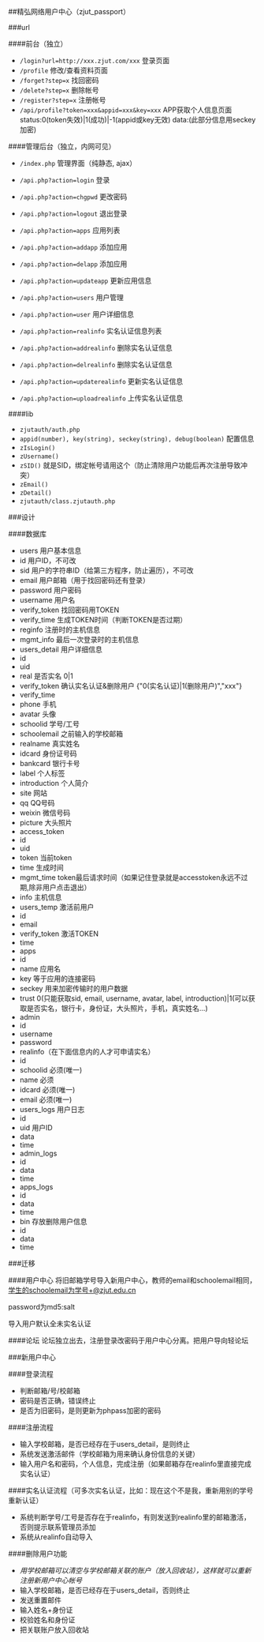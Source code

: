 ##精弘网络用户中心（zjut_passport）

###url

####前台（独立）
* `/login?url=http://xxx.zjut.com/xxx` 登录页面
* `/profile` 修改/查看资料页面
* `/forget?step=x` 找回密码
* `/delete?step=x` 删除帐号
* `/register?step=x` 注册帐号
* `/api/profile?token=xxx&appid=xxx&key=xxx` APP获取个人信息页面 status:0(token失效)|1(成功)|-1(appid或key无效) data:(此部分信息用seckey加密)

####管理后台（独立，内网可见）
* `/index.php` 管理界面（纯静态, ajax）
* `/api.php?action=login` 登录
* `/api.php?action=chgpwd` 更改密码
* `/api.php?action=logout` 退出登录
* `/api.php?action=apps` 应用列表
* `/api.php?action=addapp` 添加应用
* `/api.php?action=delapp` 添加应用
* `/api.php?action=updateapp` 更新应用信息

* `/api.php?action=users` 用户管理
* `/api.php?action=user` 用户详细信息
* `/api.php?action=realinfo` 实名认证信息列表
* `/api.php?action=addrealinfo` 删除实名认证信息
* `/api.php?action=delrealinfo` 删除实名认证信息
* `/api.php?action=updaterealinfo` 更新实名认证信息
* `/api.php?action=uploadrealinfo` 上传实名认证信息

####lib
* `zjutauth/auth.php`
 * `appid(number), key(string), seckey(string), debug(boolean)` 配置信息
 * `zIsLogin()`
 * `zUsername()`
 * `zSID()` 就是SID，绑定帐号请用这个（防止清除用户功能后再次注册导致冲突）
 * `zEmail()`
 * `zDetail()`
* `zjutauth/class.zjutauth.php`

###设计

####数据库
* users 用户基本信息
 * id 用户ID，不可改
 * sid 用户的字符串ID（给第三方程序，防止遍历），不可改
 * email 用户邮箱（用于找回密码还有登录）
 * password 用户密码
 * username 用户名
 * verify_token 找回密码用TOKEN
 * verify_time 生成TOKEN时间（判断TOKEN是否过期）
 * reginfo 注册时的主机信息
 * mgmt_info 最后一次登录时的主机信息
* users_detail 用户详细信息
 * id
 * uid
 * real 是否实名 0|1
 * verify_token 确认实名认证&删除用户 {"0(实名认证)|1(删除用户)","xxx"}
 * verify_time
 * phone 手机
 * avatar 头像
 * schoolid 学号/工号
 * schoolemail 之前输入的学校邮箱
 * realname 真实姓名
 * idcard 身份证号码
 * bankcard 银行卡号
 * label 个人标签
 * introduction 个人简介
 * site 网站
 * qq QQ号码
 * weixin 微信号码
 * picture 大头照片
* access_token
 * id
 * uid
 * token 当前token
 * time 生成时间
 * mgmt_time token最后请求时间（如果记住登录就是accesstoken永远不过期,除非用户点击退出）
 * info 主机信息
* users_temp 激活前用户
 * id
 * email
 * verify_token 激活TOKEN
 * time
* apps
 * id
 * name 应用名
 * key 等于应用的连接密码
 * seckey 用来加密传输时的用户数据
 * trust 0(只能获取sid, email, username, avatar, label, introduction)|1(可以获取是否实名，银行卡，身份证，大头照片，手机，真实姓名...) 
* admin
 * id
 * username
 * password
* realinfo（在下面信息内的人才可申请实名）
 * id
 * schoolid 必须(唯一)
 * name 必须
 * idcard 必须(唯一)
 * email 必须(唯一)
* users_logs 用户日志
 * id
 * uid 用户ID
 * data
 * time
* admin_logs
 * id
 * data
 * time
* apps_logs
 * id
 * data
 * time
* bin 存放删除用户信息
 * id
 * data
 * time

###迁移

####用户中心
将旧邮箱学号导入新用户中心，教师的email和schoolemail相同，学生的schoolemail为学号+@zjut.edu.cn

password为md5:salt

导入用户默认全未实名认证

####论坛
论坛独立出去，注册登录改密码于用户中心分离。把用户导向轻论坛

###新用户中心

####登录流程
* 判断邮箱/号/校邮箱
* 密码是否正确，错误终止
* 是否为旧密码，是则更新为phpass加密的密码

####注册流程
* 输入学校邮箱，是否已经存在于users_detail，是则终止
* 系统发送激活邮件（学校邮箱为用来确认身份信息的关键）
* 输入用户名和密码，个人信息，完成注册（如果邮箱存在realinfo里直接完成实名认证）

####实名认证流程（可多次实名认证，比如：现在这个不是我，重新用别的学号重新认证）
* 系统判断学号/工号是否存在于realinfo，有则发送到realinfo里的邮箱激活，否则提示联系管理员添加
* 系统从realinfo自动导入

####删除用户功能
* *用学校邮箱可以清空与学校邮箱关联的账户（放入回收站），这样就可以重新注册新用户中心帐号*
* 输入学校邮箱，是否已经存在于users_detail，否则终止
* 发送重置邮件
* 输入姓名+身份证
* 校验姓名和身份证
* 把关联账户放入回收站
